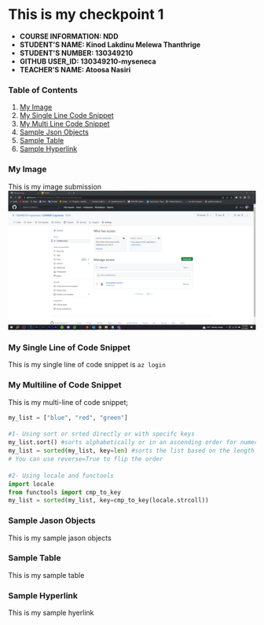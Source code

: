 # This is my checkpoint 1

- **COURSE INFORMATION: NDD**
- **STUDENT’S NAME: Kinod Lakdinu Melewa Thanthrige**
- **STUDENT'S NUMBER: 130349210**
- **GITHUB USER_ID: 130349210-myseneca**
- **TEACHER’S NAME: Atoosa Nasiri**

### Table of Contents
1. [My Image](#my-image)
2. [My Single Line Code Snippet](#my-single-line-of-code-snippet)
3. [My Multi Line Code Snippet](#my-multiline-of-code-snippet)
4. [Sample Json Objects](sample-json-objects)
5. [Sample Table](sample-table)
6. [Sample Hyperlink](sample-hyperlink)

### My Image
This is my image submission
<img src="repo-collaborators.png" alt="My Collaboration Screenshot" title="My Collaboration Screenshot">


### My Single Line of Code Snippet
This is my single line of code snippet is `az login`



### My Multiline of Code Snippet
This is my multi-line of code snippet;
```python
my_list = ["blue", "red", "green"]

#1- Using sort or srted directly or with specifc keys
my_list.sort() #sorts alphabetically or in an ascending order for numeric data 
my_list = sorted(my_list, key=len) #sorts the list based on the length of the strings from shortest to longest. 
# You can use reverse=True to flip the order

#2- Using locale and functools 
import locale
from functools import cmp_to_key
my_list = sorted(my_list, key=cmp_to_key(locale.strcoll)) 
```


### Sample Jason Objects
This is my sample jason objects


### Sample Table
This is my sample table



### Sample Hyperlink
This is my sample hyerlink

